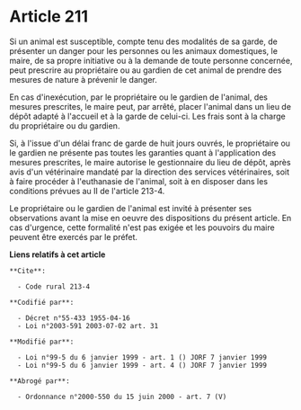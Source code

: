 # Article 211

Si un animal est susceptible, compte tenu des modalités de sa garde, de présenter un danger pour les personnes ou les animaux
domestiques, le maire, de sa propre initiative ou à la demande de toute personne concernée, peut prescrire au propriétaire ou
au gardien de cet animal de prendre des mesures de nature à prévenir le danger.

En cas d'inexécution, par le propriétaire ou le gardien de l'animal, des mesures prescrites, le maire peut, par arrêté,
placer l'animal dans un lieu de dépôt adapté à l'accueil et à la garde de celui-ci. Les frais sont à la charge du
propriétaire ou du gardien.

Si, à l'issue d'un délai franc de garde de huit jours ouvrés, le propriétaire ou le gardien ne présente pas toutes les
garanties quant à l'application des mesures prescrites, le maire autorise le gestionnaire du lieu de dépôt, après avis d'un
vétérinaire mandaté par la direction des services vétérinaires, soit à faire procéder à l'euthanasie de l'animal, soit à en
disposer dans les conditions prévues au II de l'article 213-4.

Le propriétaire ou le gardien de l'animal est invité à présenter ses observations avant la mise en oeuvre des dispositions du
présent article. En cas d'urgence, cette formalité n'est pas exigée et les pouvoirs du maire peuvent être exercés par le
préfet.

**Liens relatifs à cet article**

	**Cite**:

	  - Code rural 213-4

	**Codifié par**:

	  - Décret n°55-433 1955-04-16
	  - Loi n°2003-591 2003-07-02 art. 31

	**Modifié par**:

	  - Loi n°99-5 du 6 janvier 1999 - art. 1 () JORF 7 janvier 1999
	  - Loi n°99-5 du 6 janvier 1999 - art. 4 () JORF 7 janvier 1999

	**Abrogé par**:

	  - Ordonnance n°2000-550 du 15 juin 2000 - art. 7 (V)
